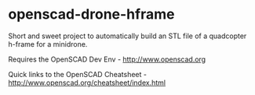 # openscad-drone-hframe

Short and sweet project to automatically build an STL file of a quadcopter h-frame for a minidrone.

Requires the OpenSCAD Dev Env  - http://www.openscad.org 

Quick links to the OpenSCAD Cheatsheet - http://www.openscad.org/cheatsheet/index.html
